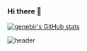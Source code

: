 ### Hi there 👋

[![genebir's GitHub stats](https://github-readme-stats.vercel.app/api?username=genebir)](https://github.com/genebir/github-readme-stats)
<!--
**genebir/genebir** is a ✨ _special_ ✨ repository because its `README.md` (this file) appears on your GitHub profile.



Here are some ideas to get you started:

- 🔭 I’m currently working on ...
- 🌱 I’m currently learning ...
- 👯 I’m looking to collaborate on ...
- 🤔 I’m looking for help with ...
- 💬 Ask me about ...
- 📫 How to reach me: ...
- 😄 Pronouns: ...
- ⚡ Fun fact: ...
-->



![header](https://capsule-render.vercel.app/api?type=soft&color=auto&height=300&section=header&text=capsule%20render&fontSize=90)
